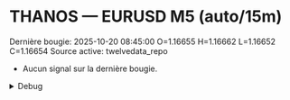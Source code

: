 # THANOS — EURUSD M5 (auto/15m)
Dernière bougie: 2025-10-20 08:45:00  O=1.16655  H=1.16662  L=1.16652  C=1.16654
Source active: twelvedata_repo

- Aucun signal sur la dernière bougie.

<details><summary>Debug</summary>

- TD_API_KEY manquant.

</details>